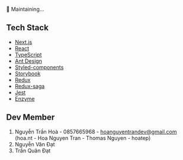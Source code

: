 🚧 Maintaining...

## Tech Stack

- [Next.js](https://nextjs.org/)
- [React](https://reactjs.org/)
- [TypeScript](https://www.typescriptlang.org/)
- [Ant Design](https://ant.design/index-cn)
- [Styled-components](https://styled-components.com/)
- [Storybook](https://storybook.js.org/)
- [Redux](https://redux.js.org/)
- [Redux-saga](https://redux-saga.js.org/)
- [Jest](https://styled-components.com/)
- [Enzyme](https://enzymejs.github.io/enzyme/)

## Dev Member

1. Nguyễn Trần Hoà - 0857665968 - hoanguyentrandev@gmail.com (hoa.nt - Hoa Nguyen Tran - Thomas Nguyen - hoatep)
2. Nguyễn Văn Đạt
3. Trần Quân Đạt
